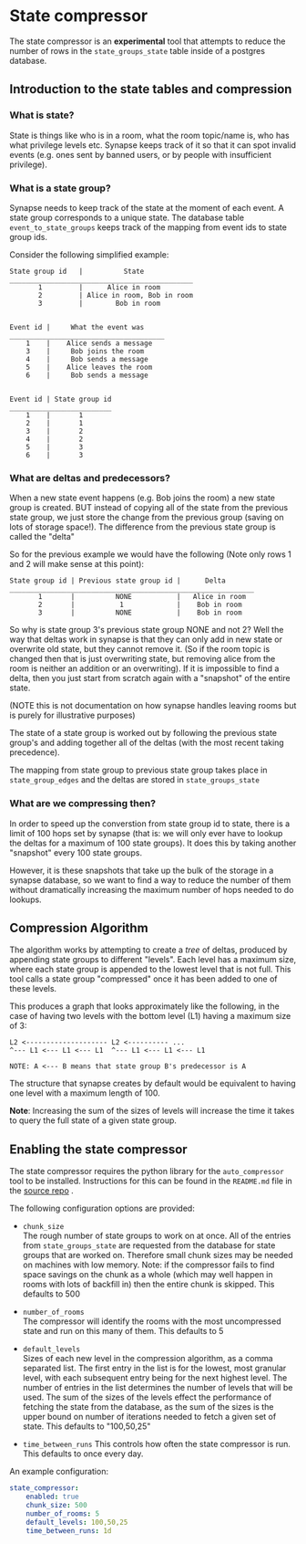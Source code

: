 # State compressor

The state compressor is an **experimental** tool that attempts to reduce the number of rows 
in the `state_groups_state` table inside of a postgres database.

## Introduction to the state tables and compression
### What is state?
State is things like who is in a room, what the room topic/name is, who has
what privilege levels etc. Synapse keeps track of it so that it can spot invalid
events (e.g. ones sent by banned users, or by people with insufficient privilege).

### What is a state group?

Synapse needs to keep track of the state at the moment of each event. A state group
corresponds to a unique state. The database table `event_to_state_groups` keeps track
of the mapping from event ids to state group ids.

Consider the following simplified example:
```
State group id   |          State
_____________________________________________
       1         |      Alice in room
       2         | Alice in room, Bob in room
       3         |        Bob in room


Event id |     What the event was
______________________________________
    1    |    Alice sends a message
    3    |     Bob joins the room
    4    |     Bob sends a message
    5    |    Alice leaves the room
    6    |     Bob sends a message


Event id | State group id
_________________________
    1    |       1
    2    |       1
    3    |       2
    4    |       2
    5    |       3
    6    |       3
```
### What are deltas and predecessors?
When a new state event happens (e.g. Bob joins the room) a new state group is created.
BUT instead of copying all of the state from the previous state group, we just store
the change from the previous group (saving on lots of storage space!). The difference
from the previous state group is called the "delta"

So for the previous example we would have the following (Note only rows 1 and 2 will
make sense at this point):

```
State group id | Previous state group id |      Delta
____________________________________________________________
       1       |          NONE           |   Alice in room
       2       |           1             |    Bob in room
       3       |          NONE           |    Bob in room
```
So why is state group 3's previous state group NONE and not 2? Well the way that deltas 
work in synapse is that they can only add in new state or overwrite old state, but they
cannot remove it. (So if the room topic is changed then that is just overwriting state,
but removing alice from the room is neither an addition or an overwriting). If it is 
impossible to find a delta, then you just start from scratch again with a "snapshot" of
the entire state. 

(NOTE this is not documentation on how synapse handles leaving rooms but is purely for illustrative
purposes)

The state of a state group is worked out by following the previous state group's and adding
together all of the deltas (with the most recent taking precedence).

The mapping from state group to previous state group takes place in `state_group_edges` 
and the deltas are stored in `state_groups_state`

### What are we compressing then?
In order to speed up the converstion from state group id to state, there is a limit of 100 
hops set by synapse (that is: we will only ever have to lookup the deltas for a maximum of 
100 state groups). It does this by taking another "snapshot" every 100 state groups.

However, it is these snapshots that take up the bulk of the storage in a synapse database,
so we want to find a way to reduce the number of them without dramatically increasing the 
maximum number of hops needed to do lookups.


## Compression Algorithm

The algorithm works by attempting to create a *tree* of deltas, produced by
appending state groups to different "levels". Each level has a maximum size, where
each state group is appended to the lowest level that is not full. This tool calls a 
state group "compressed" once it has been added to
one of these levels.

This produces a graph that looks approximately like the following, in the case
of having two levels with the bottom level (L1) having a maximum size of 3:

```
L2 <-------------------- L2 <---------- ...
^--- L1 <--- L1 <--- L1  ^--- L1 <--- L1 <--- L1

NOTE: A <--- B means that state group B's predecessor is A
```
The structure that synapse creates by default would be equivalent to having one level with
a maximum length of 100. 

**Note**: Increasing the sum of the sizes of levels will increase the time it
takes to query the full state of a given state group.

## Enabling the state compressor

The state compressor requires the python library for the `auto_compressor` tool to be 
installed. Instructions for this can be found in the `README.md` file
in the <a href=https://github.com/matrix-org/rust-synapse-compress-state>source repo</a> . 

The following configuration options are provided:

- `chunk_size`  
The rough number of state groups to work on at once. All of the entries from 
`state_groups_state` are requested from the database for state groups that are 
worked on. Therefore small chunk sizes may be needed on machines with low memory. 
Note: if the compressor fails to find space savings on the chunk as a whole 
(which may well happen in rooms with lots of backfill in) then the entire chunk 
is skipped. This defaults to 500  
  

- `number_of_rooms`  
The compressor will identify the rooms with the most uncompressed state and run on
this many of them. This defaults to 5


- `default_levels`  
Sizes of each new level in the compression algorithm, as a comma separated list.
The first entry in the list is for the lowest, most granular level, with each 
subsequent entry being for the next highest level. The number of entries in the
list determines the number of levels that will be used. The sum of the sizes of
the levels effect the performance of fetching the state from the database, as the
sum of the sizes is the upper bound on number of iterations needed to fetch a
given set of state. This defaults to "100,50,25"


- `time_between_runs`
This controls how often the state compressor is run. This defaults to once every
day.

An example configuration:
```yaml
state_compressor:
    enabled: true
    chunk_size: 500
    number_of_rooms: 5
    default_levels: 100,50,25
    time_between_runs: 1d
```